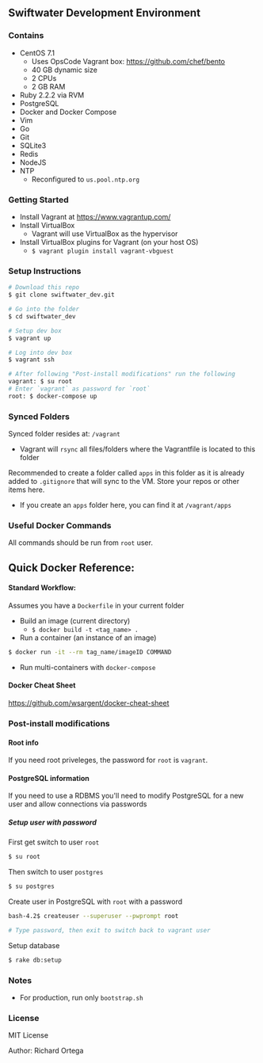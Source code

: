 ## Swiftwater Development Environment

### Contains
- CentOS 7.1
  - Uses OpsCode Vagrant box: https://github.com/chef/bento
  - 40 GB dynamic size
  - 2 CPUs
  - 2 GB RAM
- Ruby 2.2.2 via RVM
- PostgreSQL
- Docker and Docker Compose
- Vim
- Go
- Git
- SQLite3
- Redis
- NodeJS
- NTP
  - Reconfigured to `us.pool.ntp.org`

### Getting Started
- Install Vagrant at https://www.vagrantup.com/
- Install VirtualBox
  - Vagrant will use VirtualBox as the hypervisor
- Install VirtualBox plugins for Vagrant (on your host OS)
  - `$ vagrant plugin install vagrant-vbguest`

### Setup Instructions

```bash
# Download this repo
$ git clone swiftwater_dev.git

# Go into the folder
$ cd swiftwater_dev

# Setup dev box
$ vagrant up

# Log into dev box
$ vagrant ssh

# After following "Post-install modifications" run the following
vagrant: $ su root
# Enter `vagrant` as password for `root`
root: $ docker-compose up
```

### Synced Folders
Synced folder resides at: `/vagrant`
- Vagrant will `rsync` all files/folders where the Vagrantfile is located to this folder

Recommended to create a folder called `apps` in this folder as it is already added to `.gitignore` that will sync to the VM. Store your repos or other items here.
- If you create an `apps` folder here, you can find it at `/vagrant/apps`


### Useful Docker Commands
All commands should be run from `root` user.

Quick Docker Reference:
  -


#### Standard Workflow:
Assumes you have a `Dockerfile` in your current folder
- Build an image (current directory)
  - `$ docker build -t <tag_name> .`
- Run a container (an instance of an image)

```bash
$ docker run -it --rm tag_name/imageID COMMAND
```

- Run multi-containers with `docker-compose`

#### Docker Cheat Sheet
https://github.com/wsargent/docker-cheat-sheet

### Post-install modifications
#### Root info
If you need root priveleges, the password for `root` is `vagrant`.

#### PostgreSQL information
If you need to use a RDBMS you'll need to modify PostgreSQL for a new user and allow connections via passwords

##### Setup user with password
First get switch to user `root`
```bash
$ su root
```

Then switch to user `postgres`
```bash
$ su postgres
```

Create user in PostgreSQL with `root` with a password
```bash
bash-4.2$ createuser --superuser --pwprompt root

# Type password, then exit to switch back to vagrant user
```

Setup database
```bash
$ rake db:setup
```

### Notes
- For production, run only `bootstrap.sh`

### License
MIT License

Author: Richard Ortega

